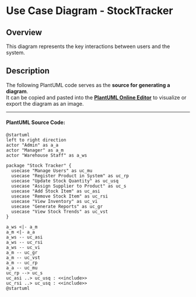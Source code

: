 # Use Case Diagram - StockTracker

## Overview
This diagram represents the key interactions between users and the system.

## **Description**
The following PlantUML code serves as the **source for generating a diagram**.  
It can be copied and pasted into the **[PlantUML Online Editor](http://www.plantuml.com/plantuml/uml)**
to visualize or export the diagram as an image.

---

#### **PlantUML Source Code:**
```plantuml
@startuml
left to right direction
actor "Admin" as a_a
actor "Manager" as a_m
actor "Warehouse Staff" as a_ws

package "Stock Tracker" {
  usecase "Manage Users" as uc_mu
  usecase "Register Product in System" as uc_rp
  usecase "Update Stock Quantity" as uc_usq
  usecase "Assign Supplier to Product" as uc_s
  usecase "Add Stock Item" as uc_asi
  usecase "Remove Stock Item" as uc_rsi
  usecase "View Inventory" as uc_vi
  usecase "Generate Reports" as uc_gr
  usecase "View Stock Trends" as uc_vst
}

a_ws <|- a_m
a_m <|- a_a
a_ws -- uc_asi
a_ws -- uc_rsi
a_ws -- uc_vi
a_m -- uc_gr
a_m -- uc_vst
a_m -- uc_rp
a_a -- uc_mu
uc_rp --> uc_s
uc_asi ..> uc_usq : <<include>>
uc_rsi ..> uc_usq : <<include>>
@startuml
```